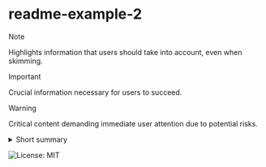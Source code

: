 # readme-example-2

> [!NOTE]
> Highlights information that users should take into account, even when skimming.

> [!IMPORTANT]
> Crucial information necessary for users to succeed.

> [!WARNING]
> Critical content demanding immediate user attention due to potential risks.


<details>
  <summary>
    Short summary
  </summary>
  Some text.
</details>

![License: MIT](https://img.shields.io/badge/License-MIT-yellow.svg)
